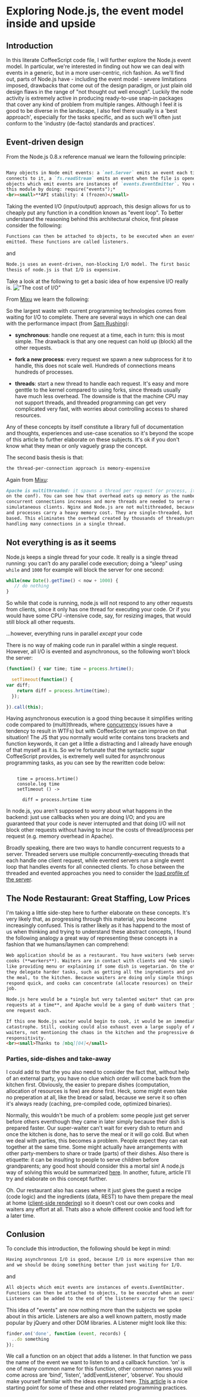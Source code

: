 # Exploring Node.js, the event model inside and upside

## Introduction

In this literate CoffeeScript code file, I will further explore the Node.js
event model. In particular, we're interested in finding out how we can deal with
events in a generic, but in a more user-centric, rich fashion. As we'll find
out, parts of Node.js have - including the event model - severe limitations
imposed, drawbacks that come out of the design paradigm, or just plain old
design flaws in the range of "not thought out well enough". Luckily the node
activity is extremely active in producing ready-to-use snap-in packages that
cover any kind of problem from multiple ranges. Although I feel it is good to be
diverse in the landscape, I also feel there usually is a 'best approach',
especially for the tasks specific, and as such we'll often just conform to the
'industry (de-facto) standards and practices'.

## Event-driven design

From the Node.js 0.8.x reference manual we learn the following principle:

```md

Many objects in Node emit events: a `net.Server` emits an event each time a peer
connects to it, a `fs.readStream` emits an event when the file is opened. All
objects which emit events are instances of `events.EventEmitter`. You can access
this module by doing: require("events");*
<br><small>**API stability: 4 (frozen)</small>
```

Taking the evented I/O (input/output) approach, this design allows for us
to cheaply put any function in a condition known as "event loop". To better
understand the reasoning behind this architectural choice, first please consider
the following:

```md
Functions can then be attached to objects, to be executed when an event is
emitted. These functions are called listeners.
```

and

```md
Node.js uses an event-driven, non-blocking I/O model. The first basic
thesis of node.js is that I/O is expensive.
```

Take a look at the following to get a basic idea of how expensive I/O really is.
!["The cost of I/O"](http://blog.mixu.net/files/2011/01/io-cost.png)

From [Mixu][02] we learn the following:

So the largest waste with current programming technologies comes from waiting
for I/O to complete. There are several ways in which one can deal with the
performance impact (from [Sam Rushing][01]):

* **synchronous**: handle one request at a time, each in turn: this is most
simple. The drawback is that any one request can hold up (block) all the other
requests.

* **fork a new process**: every request we spawn a new subprocess for it to
handle, this does not scale well. Hundreds of connections means hundreds of
processes.

* **threads**: start a new thread to handle each request. It's easy and more
genttle to the kernel compared to using forks, since threads usually have much
less overhead. The downside is that the machine CPU may not support threads, and
threaded programming can get very complicated very fast, with worries about
controlling access to shared resources.

Any of these concepts by itself constitute a library full of documentation and
thoughts, experiences and use-case scenatios so it's beyond the scope of this
article to further elaborate on these subjects. It's ok if you don't know what
they mean or only vaguely grasp the concept.

The second basis thesis is that:

```md
the thread-per-connection approach is memory-expensive
```

Again from [Mixu][02]:

```md
Apache is multithreaded: it spawns a thread per request (or process, it depends
on the conf). You can see how that overhead eats up memory as the number of
concurrent connections increases and more threads are needed to serve multiple
simulataneous clients. Nginx and Node.js are not multithreaded, because threads
and processes carry a heavy memory cost. They are single-threaded, but event-
based. This eliminates the overhead created by thousands of threads/processes by
handling many connections in a single thread.
```

## Not everything is as it seems

Node.js keeps a single thread for your code. It really is a single thread
running: you can’t do any parallel code execution; doing a “sleep” using `while`
and `1000` for example will block the server for one second:

```js
while(new Date().getTime() < now + 1000) {
   // do nothing
}
```

So while that code is running, node.js will not respond to any other requests
from clients, since it only has one thread for executing your code. Or if you
would have some CPU -intensive code, say, for resizing images, that would still
block all other requests.

…however, everything runs in parallel *except* your code

There is no way of making code run in parallel within a single request. However,
all I/O is evented and asynchronous, so the following won’t block the server:

```js
(function() { var time; time = process.hrtime();

  setTimeout(function() {
var diff;
    return diff = process.hrtime(time);
  });

}).call(this);
```

Having asynchronous execution is a good thing because it simplifies writing code
compared to (multi)threads, where [concurrency][w1] issues have a tendency to
result in WTFs) but with CoffeeScript we can improve on that situation! The JS
that you normally would write contains tons brackets and function keywords, it
can get a little a distracting and I already have enough of that myself as it
is. So we're fortunate that the syntactic sugar CoffeeScript provides, is
extremely well suited for asynchronous programming tasks, as you can see by the
rewritten code below:

```coffee-script

    time = process.hrtime()
    console.log time
    setTimeout () ->

      diff = process.hrtime time
```

In node.js, you aren’t supposed to worry about what happens in the backend: just
use callbacks when you are doing I/O; and you are guaranteed that your code is
never interrupted and that doing I/O will not block other requests without
having to incur the costs of thread/process per request (e.g. memory overhead in
Apache).

Broadly speaking, there are two ways to handle concurrent requests to a server.
Threaded servers use multiple concurrently-executing threads that each handle
one client request, while evented servers run a single event loop that handles
events for all connected clients. To chose between the threaded and evented
approaches you need to consider the [load profile of the server][03].

## The Node Restaurant: Great Staffing, Low Prices

I'm taking a little side-step here to further elaborate on these concepts. It's
very likely that, as progressing through this material, you become increasingly
confused. This is rather likely as it has happend to the most of us when
thinking and trying to understand these abstract concepts, I found the following
analogy a great way of representing these concepts in a fashion that we
humans/laymen can comprehend:

```md
Web application should be as a restaurant. You have waiters (web server) and
cooks (**workers**). Waiters are in contact with clients and *do simple tasks*
like providing menu or explaining if some dish is vegetarian. On the other hand
they delegate harder tasks, such as getting all the ingredients and preparing
the meal, to the kitchen. Because waiters are doing only simple things they
respond quick, and cooks can concentrate (allocate resources) on their intensive
job.

Node.js here would be a *single but very talented waiter* that can process **many
requests at a time**, and Apache would be a gang of dumb waiters that just process
one request each.

If this one Node.js waiter would begin to cook, it would be an immediate
catastrophe. Still, cooking could also exhaust even a large supply of Apache
waiters, not mentioning the chaos in the kitchen and the progressive decrease of
responsitivity.
<br><small>Thanks to [mbq][04]</small>
```

### Parties, side-dishes and take-away

I could add to that the you also need to consider the fact that, without help of
an external party, you have no clue which order will come back from the kitchen
first. Obviously, the easier to prepare dishes (computation, allocation of
resources is few) are done first. Heck, some might even take no preperation at
all, like the bread or salad, because we serve it so often it's always ready
(caching, pre-compiled code, optimized binaries).

Normally, this wouldn't be much of a problem: some people just get server before
others eventhough they came in later simply because their dish is prepared
faster. Our super-waiter can't wait for every dish to return and once the
kitchen is done, has to serve the meal or it will go cold. But when we deal with
parties, this becomes a problem. People expect they can eat together at the same
time. Some might actually have arrangements with other party-members to share or
trade (parts) of their dishes. Also there is etiquette: it can be insulting to
people to serve children before grandparents; any good host should consider this
a mortal sin! A node.js way of solving this would be summarized [here][06]. In
another, future, article I'll try and elaborate on this concept further.

Oh. Our restaurant also has cases where it just gives the guest a recipe (code
logic) and the ingredients (data, REST) to have them prepare the meal at home
([client-side rendering][05]) so it doesn't cost our own cooks and waiters any
effort at all. Thats also a whole different cookie and food left for a later
time.

## Conlusion

To conclude this introduction, the following should be kept in mind:

```md
Having asynchronous I/O is good, because I/O is more expensive than most code
and we should be doing something better than just waiting for I/O.
```

and

```md
All objects which emit events are instances of events.EventEmitter.
Functions can then be attached to objects, to be executed when an event is emitted. These functions are called listeners.
Listeners can be added to the end of the listeners array for the specified event. They then fire when the event takes place.
```

This idea of "events" are now nothing more than the subjects we spoke about in
this article. Listeners are also a well known pattern, mostly made popular by
jQuery and other DOM libraries. A Listener might look like this:

```js
finder.on('done', function (event, records) {
  ..do something
});
```

We call a function on an object that adds a listener. In that function we pass
the name of the event we want to listen to and a callback function. ‘on’ is one
of many common name for this function, other common names you will come across
are ‘bind’, ‘listen’, ‘addEventListener’, ‘observe’. You should make yourself
familiar with the ideas expressed here. [This article][07] is a nice starting
point for some of these and other related programming practices.


[01]: <http://www.nightmare.com/medusa/async_sockets.html>
[02]: <http://blog.mixu.net/2011/02/01/understanding-the-node-js-event-loop/>
[03]: <http://mmcgrana.github.com/2010/07/threaded-vs-evented-servers.html>
[04]: <http://stackoverflow.com/a/3491931/2004521>
[05]: <http://engineering.linkedin.com/frontend/client-side-templating-throwdown-mustache-handlebars-dustjs-and-more>
[06]: <https://github.com/jprichardson/node-nextflow>
[07]: <http://sporto.github.com/blog/2012/12/09/callbacks-listeners-promises/>
[w1]: <http://en.wikipedia.org/wiki/Concurrent_computing>
